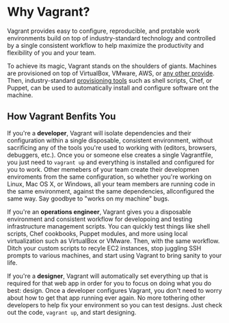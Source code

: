 
# Why Vagrant?
Vagrant provides easy to configure, reproducible, and protable work environments build on top of industry-standard technology and controlled by a single consistent workflow to help maximize the productivity and flexibility of you and your team.

To achieve its magic, Vagrant stands on the shoulders of giants. Machines are provisioned on top of VirtualBox, VMware, AWS, or [any other provide][providers]. Then, industry-standard [provisioning tools][provisioning] such as shell scripts, Chef, or Puppet, can be used to automatically install and configure software ont the machine.

## How Vagrant Benfits You
If you're a **developer**, Vagrant will isolate dependencies and their configuration within a single disposable, consistent environment, without sacrificing any of the tools you're used to working with (editors, browsers, debuggers, etc.). Once you or someone else creates a single Vagrantfile, you just need to `vagrant up` and everything is installed and configured for you to work. Other memebers of your team create their developmen enviroments from the same configuration, so whether you're working on Linux, Mac OS X, or Windows, all your team members are running code in the same environment, against the same dependencies, allconfigured the same way. Say goodbye to "works on my machine" bugs.

If you're an **operations engineer**, Vagrant gives you a disposable environment and consistent
workflow for developoing and testing infrastructure management scripts. You can quickly test things like shell scripts, Chef cookbooks, Puppet modules, and more using local virtualization such as VirtualBox or VMware. Then, with the same workflow. Ditch your custom scripts to recyle EC2 instances, stop juggling SSH prompts to various machines, and start using Vagrant to bring sanity to your life.

If you're a **designer**, Vagrant will automatically set everything up that is required for that web app in order for you to focus on doing what you do best: design. Once a developer configures Vagrant, you don't need to worry about how to get that app running ever again. No more tothering other developers to help fix your environment so you can test designs. Just check out the code, `vagrant up`, and start designing.

[providers]: https://docs.vagrantup.com/v2/providers/
[provisioning]: https://docs.vagrantup.com/v2/provisioning/